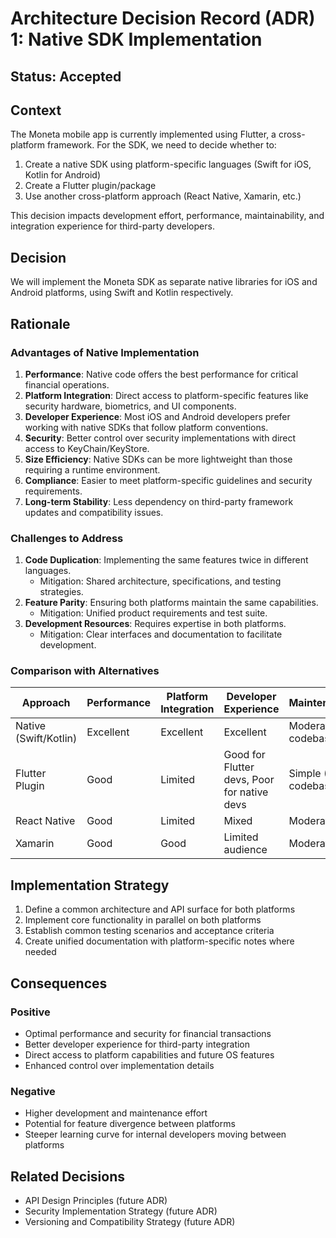 # Architecture Decision Record (ADR) 1: Native SDK Implementation

## Status: Accepted

## Context

The Moneta mobile app is currently implemented using Flutter, a cross-platform framework. For the SDK, we need to decide whether to:

1. Create a native SDK using platform-specific languages (Swift for iOS, Kotlin for Android)
2. Create a Flutter plugin/package
3. Use another cross-platform approach (React Native, Xamarin, etc.)

This decision impacts development effort, performance, maintainability, and integration experience for third-party developers.

## Decision

We will implement the Moneta SDK as separate native libraries for iOS and Android platforms, using Swift and Kotlin respectively.

## Rationale

### Advantages of Native Implementation

1. **Performance**: Native code offers the best performance for critical financial operations.
2. **Platform Integration**: Direct access to platform-specific features like security hardware, biometrics, and UI components.
3. **Developer Experience**: Most iOS and Android developers prefer working with native SDKs that follow platform conventions.
4. **Security**: Better control over security implementations with direct access to KeyChain/KeyStore.
5. **Size Efficiency**: Native SDKs can be more lightweight than those requiring a runtime environment.
6. **Compliance**: Easier to meet platform-specific guidelines and security requirements.
7. **Long-term Stability**: Less dependency on third-party framework updates and compatibility issues.

### Challenges to Address

1. **Code Duplication**: Implementing the same features twice in different languages.
   - Mitigation: Shared architecture, specifications, and testing strategies.
2. **Feature Parity**: Ensuring both platforms maintain the same capabilities.
   - Mitigation: Unified product requirements and test suite.
3. **Development Resources**: Requires expertise in both platforms.
   - Mitigation: Clear interfaces and documentation to facilitate development.

### Comparison with Alternatives

| Approach | Performance | Platform Integration | Developer Experience | Maintenance |
|----------|-------------|---------------------|----------------------|-------------|
| Native (Swift/Kotlin) | Excellent | Excellent | Excellent | Moderate (2 codebases) |
| Flutter Plugin | Good | Limited | Good for Flutter devs, Poor for native devs | Simple (1 codebase) |
| React Native | Good | Limited | Mixed | Moderate |
| Xamarin | Good | Good | Limited audience | Moderate |

## Implementation Strategy

1. Define a common architecture and API surface for both platforms
2. Implement core functionality in parallel on both platforms
3. Establish common testing scenarios and acceptance criteria
4. Create unified documentation with platform-specific notes where needed

## Consequences

### Positive

- Optimal performance and security for financial transactions
- Better developer experience for third-party integration
- Direct access to platform capabilities and future OS features
- Enhanced control over implementation details

### Negative

- Higher development and maintenance effort
- Potential for feature divergence between platforms
- Steeper learning curve for internal developers moving between platforms

## Related Decisions

- API Design Principles (future ADR)
- Security Implementation Strategy (future ADR)
- Versioning and Compatibility Strategy (future ADR) 
